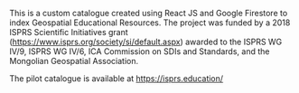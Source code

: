 This is a custom catalogue created using React JS and Google Firestore to index Geospatial Educational Resources. The project was funded by a 2018 ISPRS Scientific Initiatives grant (https://www.isprs.org/society/si/default.aspx) awarded to the ISPRS WG IV/9, ISPRS WG IV/6, ICA Commission on SDIs and Standards, and the Mongolian Geospatial Association. 

The pilot catalogue is available at https://isprs.education/
